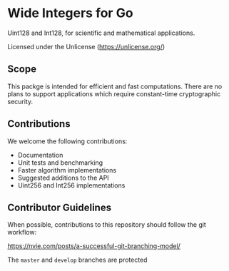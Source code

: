 # Wide Integers for Go

Uint128 and Int128, for scientific and mathematical applications.

Licensed under the Unlicense (https://unlicense.org/)

## Scope

This packge is intended for efficient and fast computations. There are no plans to support applications which require constant-time cryptographic security.

## Contributions

We welcome the following contributions:

* Documentation
* Unit tests and benchmarking
* Faster algorithm implementations
* Suggested additions to the API
* Uint256 and Int256 implementations

## Contributor Guidelines

When possible, contributions to this repository should follow the git workflow:

https://nvie.com/posts/a-successful-git-branching-model/

The `master` and `develop` branches are protected 
